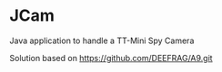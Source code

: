 # JCam
Java application to handle a TT-Mini Spy Camera

Solution based on https://github.com/DEEFRAG/A9.git

